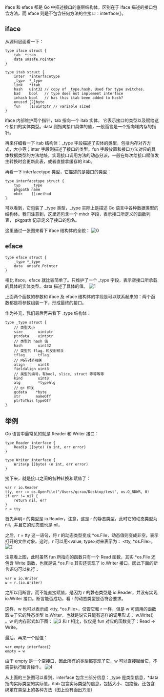 iface 和 eface 都是 Go 中描述接口的底层结构体，区别在于 iface 描述的接口包含方法，而 eface 则是不包含任何方法的空接口：interface{}。

## iface
从源码层面看一下：
```
type iface struct {
	tab  *itab
	data unsafe.Pointer
}

type itab struct {
	inter  *interfacetype
	_type  *_type
	link   *itab
	hash   uint32 // copy of _type.hash. Used for type switches.
	bad    bool   // type does not implement interface
	inhash bool   // has this itab been added to hash?
	unused [2]byte
	fun    [1]uintptr // variable sized
}
```
iface 内部维护两个指针，tab 指向一个 itab 实体， 它表示接口的类型以及赋给这个接口的实体类型。data 则指向接口具体的值，一般而言是一个指向堆内存的指针。

再来仔细看一下 itab 结构体：_type 字段描述了实体的类型，包括内存对齐方式，大小等；inter 字段则描述了接口的类型。fun 字段放置和接口方法对应的具体数据类型的方法地址，实现接口调用方法的动态分派，一般在每次给接口赋值发生转换时会更新此表，或者直接拿缓存的 itab。

再看一下 interfacetype 类型，它描述的是接口的类型：

```
type interfacetype struct {
	typ     _type
	pkgpath name
	mhdr    []imethod
}
```
可以看到，它包装了 _type 类型，_type 实际上是描述 Go 语言中各种数据类型的结构体。我们注意到，这里还包含一个 mhdr 字段，表示接口所定义的函数列表， pkgpath 记录定义了接口的包名。

这里通过一张图来看下 iface 结构体的全貌：
![0](https://github.com/user-attachments/assets/fafe26b4-346f-49d4-b7d4-497c7e852bea)

## eface
```
type eface struct {
    _type *_type
    data  unsafe.Pointer
}
```
相比 iface，eface 就比较简单了。只维护了一个 _type 字段，表示空接口所承载的具体的实体类型。data 描述了具体的值。
![1](https://github.com/user-attachments/assets/356d30f2-89a0-4f87-855a-f648de21fd9c)

上面两个函数的参数和 iface 及 eface 结构体的字段是可以联系起来的：两个函数都是将参数组装一下，形成最终的接口。

作为补充，我们最后再来看下 _type 结构体：
```
type _type struct {
    // 类型大小
	size       uintptr
    ptrdata    uintptr
    // 类型的 hash 值
    hash       uint32
    // 类型的 flag，和反射相关
    tflag      tflag
    // 内存对齐相关
    align      uint8
    fieldalign uint8
    // 类型的编号，有bool, slice, struct 等等等等
	kind       uint8
	alg        *typeAlg
	// gc 相关
	gcdata    *byte
	str       nameOff
	ptrToThis typeOff
}
```
## 举例
Go 语言中最常见的就是 Reader 和 Writer 接口：
```
type Reader interface {
    Read(p []byte) (n int, err error)
}

type Writer interface {
    Write(p []byte) (n int, err error)
}
```
接下来，就是接口之间的各种转换和赋值了：
```
var r io.Reader
tty, err := os.OpenFile("/Users/qcrao/Desktop/test", os.O_RDWR, 0)
if err != nil {
    return nil, err
}
r = tty
```
首先声明 r 的类型是 io.Reader，注意，这是 r 的静态类型，此时它的动态类型为 nil，并且它的动态值也是 nil。

之后，r = tty 这一语句，将 r 的动态类型变成 *os.File，动态值则变成非空，表示打开的文件对象。这时，r 可以用<value, type>对来表示为： <tty, *os.File>。
![2](https://github.com/user-attachments/assets/96518978-b149-4757-ae5c-5ab6ccddcbe6)

注意看上图，此时虽然 fun 所指向的函数只有一个 Read 函数，其实 *os.File 还包含 Write 函数，也就是说 *os.File 其实还实现了 io.Writer 接口。因此下面的断言语句可以执行：
```
var w io.Writer
w = r.(io.Writer)
```
之所以用断言，而不能直接赋值，是因为 r 的静态类型是 io.Reader，并没有实现 io.Writer 接口。断言能否成功，看 r 的动态类型是否符合要求。

这样，w 也可以表示成 <tty, *os.File>，仅管它和 r 一样，但是 w 可调用的函数取决于它的静态类型 io.Writer，也就是说它只能有这样的调用形式： w.Write() 。w 的内存形式如下图：
![3](https://github.com/user-attachments/assets/57978369-e34b-4378-be83-adffbd8f1ab0)
和 r 相比，仅仅是 fun 对应的函数变了：Read -> Write。

最后，再来一个赋值：
```
var empty interface{}
empty = w
```
由于 empty 是一个空接口，因此所有的类型都实现了它，w 可以直接赋给它，不需要执行断言操作。
![4](https://github.com/user-attachments/assets/363813f8-3955-4c0b-b387-7f2af679c63b)

从上面的三张图可以看到，interface 包含三部分信息：_type 是类型信息，*data 指向实际类型的实际值，itab 包含实际类型的信息，包括大小、包路径，还包含绑定在类型上的各种方法（图上没有画出方法）

